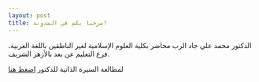```yaml
---
layout: post
title: مرحبا بكم في المدونة!
---
```


 الدكتور محمد علي جاد الرب محاضر بكلية العلوم الإسلامية لغير الناطقين باللغة العربية، فرع التعليم عن بعد بالأزهر الشريف. 

لمطالعة السيرة الذاتية للدكتور  [اضغط هنا](https://muhammadalijad.github.io/about/)
